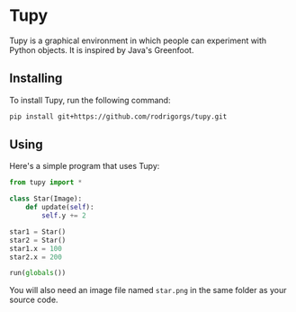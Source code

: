 # Tupy

Tupy is a graphical environment in which people can experiment with Python objects. It is inspired by Java's Greenfoot.

## Installing

To install Tupy, run the following command:

```sh
pip install git+https://github.com/rodrigorgs/tupy.git
```

## Using

Here's a simple program that uses Tupy:

```python
from tupy import *

class Star(Image):
	def update(self):
		self.y += 2

star1 = Star()
star2 = Star()
star1.x = 100
star2.x = 200

run(globals())
```

You will also need an image file named `star.png` in the same folder as your source code.
